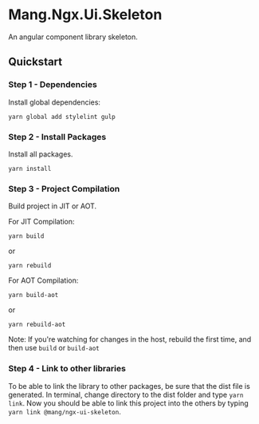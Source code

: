 # Mang.Ngx.Ui.Skeleton
An angular component library skeleton.

## Quickstart

### Step 1 - Dependencies
Install global dependencies:

```
yarn global add stylelint gulp
```

### Step 2 - Install Packages
Install all packages.

```
yarn install
```

### Step 3 - Project Compilation
Build project in JIT or AOT.

For JIT Compilation:
``` 
yarn build 
```
or
```
yarn rebuild
```

For AOT Compilation:
```
yarn build-aot
```
or
```
yarn rebuild-aot
```

Note: If you're watching for changes in the host, rebuild the first time, and then use `build` or `build-aot`

### Step 4 - Link to other libraries
To be able to link the library to other packages, be sure that the dist file is generated.
In terminal, change directory to the dist folder and type `yarn link`. 
Now you should be able to link this project into the others by typing `yarn link @mang/ngx-ui-skeleton`.